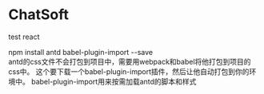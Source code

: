 # ChatSoft
test react

npm install antd babel-plugin-import --save        
antd的css文件不会打包到项目中，需要用webpack和babel将他打包到项目的css中。
这个要下载一个babel-plugin-import插件，然后让他自动打包到你的环境中。
babel-plugin-import用来按需加载antd的脚本和样式
